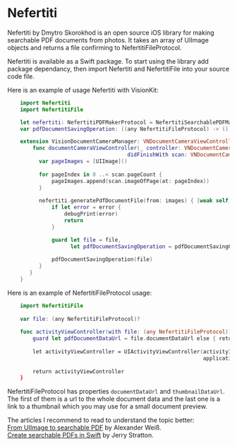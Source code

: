 # Nefertiti
Nefertiti by Dmytro Skorokhod is an open source iOS library for making searchable PDF documents from photos. It takes an array of UIImage objects and returns a file confirming to NefertitiFileProtocol.

Nefertiti is available as a Swift package. To start using the library add package dependancy, then import Nefertiti and NefertitiFile into your source code file.

Here is an example of usage Nefertiti with VisionKit:

```Swift
    import Nefertiti
    import NefertitiFile

    let nefertiti: NefertitiPDFMakerProtocol = NefertitiSearchablePDFMaker()
    var pdfDocumentSavingOperation: ((any NefertitiFileProtocol) -> ())?

    extension VisionDocumentCameraManager: VNDocumentCameraViewControllerDelegate {
        func documentCameraViewController(_ controller: VNDocumentCameraViewController,
                                      didFinishWith scan: VNDocumentCameraScan) {
          var pageImages = [UIImage]()
        
          for pageIndex in 0 ..< scan.pageCount {
              pageImages.append(scan.imageOfPage(at: pageIndex))
          }
        
          nefertiti.generatePdfDocumentFile(from: images) { [weak self] file, error in
              if let error = error {
                  debugPrint(error)
                  return
              }

              guard let file = file,
                    let pdfDocumentSavingOperation = pdfDocumentSavingOperation else { return }
            
              pdfDocumentSavingOperation(file)
          }
       }
    }
```

Here is an example of NefertitiFileProtocol usage:
```Swift
    import NefertitiFile
    
    var file: (any NefertitiFileProtocol)?
    
    func activityViewController(with file: (any NefertitiFileProtocol)) -> UIActivityViewController? {
        guard let pdfDocumentDataUrl = file.documentDataUrl else { return nil }
    
        let activityViewController = UIActivityViewController(activityItems: [pdfDocumentDataUrl],
                                                              applicationActivities: nil)
    
        return activityViewController
    }
```

NefertitiFileProtocol has properties <Code>documentDataUrl</Code> and <Code>thumbnailDataUrl</Code>. The first of them is a url to the whole document data and the last one is a link to a thumbnail which you may use for a small document preview.

The articles I recommend to read to understand the topic better:
<BR>
<A HREF=https://alexanderweiss.dev/blog/2020-11-28-from-uiimage-to-searchable-pdf-part-1>From UIImage to searchable PDF</A> by Alexander Weiß.
<BR>
<A HREF=https://www.hoboes.com/Mimsy/hacks/searchable-pdfs/>Create searchable PDFs in Swift</A> by Jerry Stratton.
